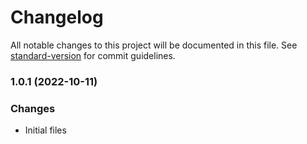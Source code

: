 # Changelog

All notable changes to this project will be documented in this file. See [standard-version](https://github.com/conventional-changelog/standard-version) for commit guidelines.
### 1.0.1 (2022-10-11)
### Changes
* Initial files
